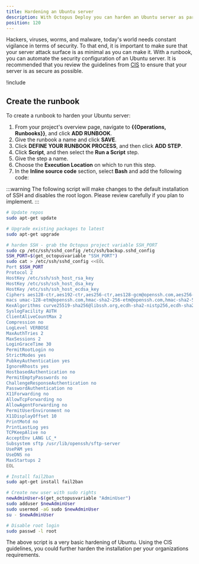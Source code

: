 ```yaml
---
title: Hardening an Ubuntu server
description: With Octopus Deploy you can harden an Ubuntu server as part of a routine operations task.
position: 120
---
```


Hackers, viruses, worms, and malware, today's world needs constant vigilance in terms of security.  To that end, it is important to make sure that your server attack surface is as minimal as you can make it.  With a runbook, you can automate the security configuration of an Ubuntu server.  It is recommended that you review the guidelines from [CIS](https://www.cisecurity.org/benchmark/ubuntu_linux/) to ensure that your server is as secure as possible.

!include <security-disclaimer>

## Create the runbook

To create a runbook to harden your Ubuntu server:

1. From your project's overview page, navigate to **{{Operations, Runbooks}}**, and click **ADD RUNBOOK**.
1. Give the runbook a name and click **SAVE**.
1. Click **DEFINE YOUR RUNBOOK PROCESS**, and then click **ADD STEP**.
1. Click **Script**, and then select the **Run a Script** step.
1. Give the step a name.
1. Choose the **Execution Location** on which to run this step.
1. In the **Inline source code** section, select **Bash** and add the following code:

:::warning
The following script will make changes to the default installation of SSH and disables the root logon.  Please review carefully if you plan to implement.
:::

```bash
# Update repos
sudo apt-get update

# Upgrade existing packages to latest
sudo apt-get upgrade

# harden SSH - grab the Octopus project variable SSH_PORT
sudo cp /etc/ssh/sshd_config /etc/ssh/backup.sshd_config
SSH_PORT=$(get_octopusvariable "SSH_PORT")
sudo cat > /etc/ssh/sshd_config <<EOL
Port $SSH_PORT
Protocol 2
HostKey /etc/ssh/ssh_host_rsa_key
HostKey /etc/ssh/ssh_host_dsa_key
HostKey /etc/ssh/ssh_host_ecdsa_key
Ciphers aes128-ctr,aes192-ctr,aes256-ctr,aes128-gcm@openssh.com,aes256-gcm@openssh.com
macs umac-128-etm@openssh.com,hmac-sha2-256-etm@openssh.com,hmac-sha2-512-etm@openssh.com,umac-128@openssh.com,hmac-sha2-256,hmac-sha2-512
KexAlgorithms curve25519-sha256@libssh.org,ecdh-sha2-nistp256,ecdh-sha2-nistp384,ecdh-sha2-nistp521,diffie-hellman-group-exchange-sha256
SyslogFacility AUTH
ClientAliveCountMax 2
Compression no
LogLevel VERBOSE
MaxAuthTries 2
MaxSessions 2
LoginGraceTime 30
PermitRootLogin no
StrictModes yes
PubkeyAuthentication yes
IgnoreRhosts yes
HostbasedAuthentication no
PermitEmptyPasswords no
ChallengeResponseAuthentication no
PasswordAuthentication no
X11Forwarding no
AllowTcpForwarding no
AllowAgentForwarding no
PermitUserEnvironment no
X11DisplayOffset 10
PrintMotd no
PrintLastLog yes
TCPKeepAlive no
AcceptEnv LANG LC_*
Subsystem sftp /usr/lib/openssh/sftp-server
UsePAM yes
UseDNS no
MaxStartups 2
EOL

# Install fail2ban
sudo apt-get install fail2ban

# Create new user with sudo rights
newAdminUser=$(get_octopusvariable "AdminUser")
sudo adduser $newAdminUser
sudo usermod -aG sudo $newAdminUser
su - $newAdminUser

# Disable root login
sudo passwd -l root
```

The above script is a very basic hardening of Ubuntu.  Using the CIS guidelines, you could further harden the installation per your organizations requirements.